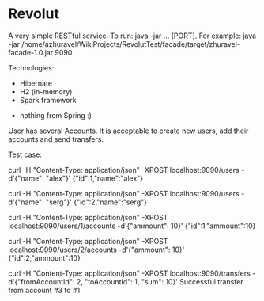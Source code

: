 # Revolut

A very simple RESTful service. To run: java -jar ... [PORT].
For example: java -jar /home/azhuravel/WikiProjects/RevolutTest/facade/target/zhuravel-facade-1.0.jar 9090

Technologies:
+ Hibernate
+ H2 (in-memory)
+ Spark framework
- nothing from Spring :)

User has several Accounts. It is acceptable to create new users, add their accounts and send transfers.

Test case:

curl -H "Content-Type: application/json" -XPOST localhost:9090/users -d'{"name": "alex"}'
{"id":1,"name":"alex"}

curl -H "Content-Type: application/json" -XPOST localhost:9090/users -d'{"name": "serg"}'
{"id":2,"name":"serg"}

curl -H "Content-Type: application/json" -XPOST localhost:9090/users/1/accounts -d'{"ammount": 10}'
{"id":1,"ammount":10}

curl -H "Content-Type: application/json" -XPOST localhost:9090/users/2/accounts -d'{"ammount": 10}'
{"id":2,"ammount":10}

curl -H "Content-Type: application/json" -XPOST localhost:9090/transfers -d'{"fromAccountId": 2, "toAccountId": 1, "sum": 10}'
Successful transfer from account #3 to #1
